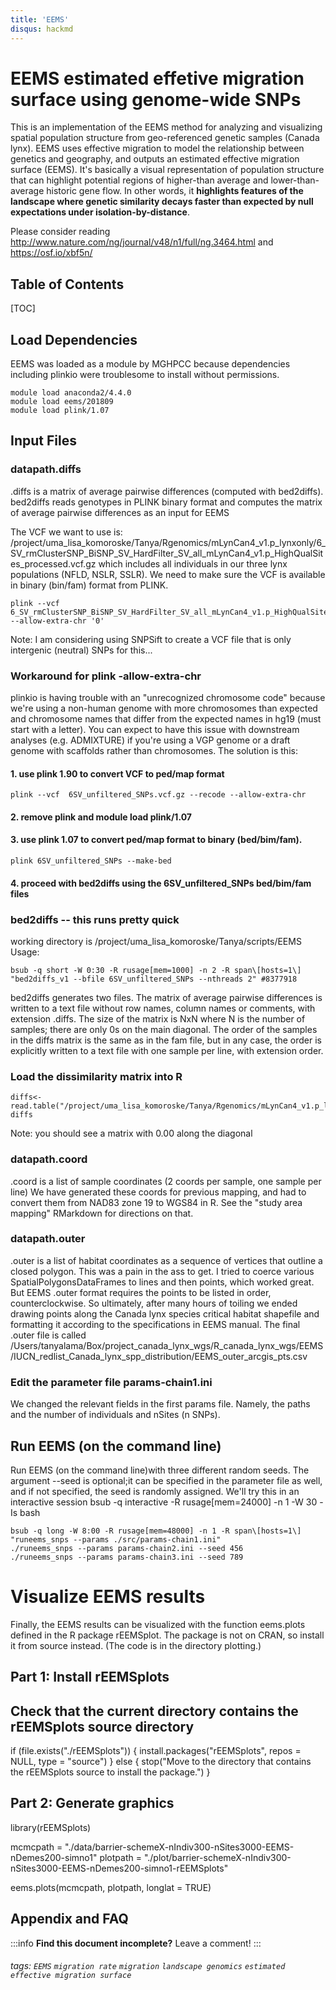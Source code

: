 ```yaml
---
title: 'EEMS'
disqus: hackmd
---
```


EEMS estimated effetive migration surface using genome-wide SNPs
===
This is an implementation of the EEMS method for analyzing and visualizing spatial population structure from geo-referenced genetic samples (Canada lynx). EEMS uses effective migration to model the relationship between genetics and geography, and outputs an estimated effective migration surface (EEMS). It's basically a visual representation of population structure that can highlight potential regions of higher-than average and lower-than-average historic gene flow. In other words, it **highlights features of the landscape where genetic similarity decays faster than expected by null expectations under isolation-by-distance**. 

Please consider reading http://www.nature.com/ng/journal/v48/n1/full/ng.3464.html
and https://osf.io/xbf5n/ 

## Table of Contents

[TOC]

## Load Dependencies
EEMS was loaded as a module by MGHPCC because dependencies including plinkio were troublesome to install without permissions.
```
module load anaconda2/4.4.0
module load eems/201809
module load plink/1.07
``` 
## Input Files
### datapath.diffs
.diffs is a matrix of average pairwise differences (computed with bed2diffs). bed2diffs reads genotypes in PLINK binary format and computes the matrix of average pairwise differences as an input for EEMS

The VCF we want to use is: /project/uma_lisa_komoroske/Tanya/Rgenomics/mLynCan4_v1.p_lynxonly/6_SV_rmClusterSNP_BiSNP_SV_HardFilter_SV_all_mLynCan4_v1.p_HighQualSites_processed.vcf.gz
which includes all individuals in our three lynx populations (NFLD, NSLR, SSLR). We need to make sure the VCF is available in binary (bin/fam) format from PLINK.
```
plink --vcf 6_SV_rmClusterSNP_BiSNP_SV_HardFilter_SV_all_mLynCan4_v1.p_HighQualSites_processed.vcf.gz --allow-extra-chr '0'
```


Note: I am considering using SNPSift to create a VCF file that is only intergenic (neutral) SNPs for this...

### Workaround for plink -allow-extra-chr
plinkio is having trouble with an "unrecognized chromosome code" because we're using a non-human genome with more chromosomes than expected and chromosome names that differ from the expected names in hg19 (must start with a letter). You can expect to have this issue with downstream analyses (e.g. ADMIXTURE) if you're using a VGP genome or a draft genome with scaffolds rather than chromosomes.
The solution is this: 
#### 1. use plink 1.90 to convert VCF to ped/map format
```
plink --vcf  6SV_unfiltered_SNPs.vcf.gz --recode --allow-extra-chr
```
#### 2. remove plink and module load plink/1.07
#### 3. use plink 1.07 to convert ped/map format to binary (bed/bim/fam). 
```
plink 6SV_unfiltered_SNPs --make-bed
```
#### 4. proceed with bed2diffs using the 6SV_unfiltered_SNPs bed/bim/fam files
 

### bed2diffs -- this runs pretty quick
working directory is /project/uma_lisa_komoroske/Tanya/scripts/EEMS
Usage: 
```
bsub -q short -W 0:30 -R rusage[mem=1000] -n 2 -R span\[hosts=1\] "bed2diffs_v1 --bfile 6SV_unfiltered_SNPs --nthreads 2" #8377918
```
bed2diffs generates two files. The matrix of average pairwise differences is written to a text file without row names, column names or comments, with extension .diffs. The size of the matrix is NxN where N is the number of samples; there are only 0s on the main diagonal. The order of the samples in the diffs matrix is the same as in the fam file, but in any case, the order is explicitly written to a text file with one sample per line, with extension order.
### Load the dissimilarity matrix into R
```
diffs<- read.table("/project/uma_lisa_komoroske/Tanya/Rgenomics/mLynCan4_v1.p_lynxonly/6SV_unfiltered_SNPs.diffs")
diffs
```
Note: you should see a matrix with 0.00 along the diagonal

### datapath.coord 
.coord is a list of sample coordinates (2 coords per sample, one sample per line)
We have generated these coords for previous mapping, and had to convert them from NAD83 zone 19 to WGS84 in R. See the "study area mapping" RMarkdown for directions on that.

### datapath.outer
.outer is a list of habitat coordinates as a sequence of vertices that outline a closed polygon. 
This was a pain in the ass to get. I tried to coerce various SpatialPolygonsDataFrames to lines and then points, which worked great. But EEMS .outer format requires the points to be listed in order, counterclockwise. So ultimately, after many hours of toiling we ended drawing points along the Canada lynx species critical habitat shapefile and formatting it according to the specifications in EEMS manual. 
The final .outer file is called /Users/tanyalama/Box/project_canada_lynx_wgs/R_canada_lynx_wgs/EEMS/IUCN_redlist_Canada_lynx_spp_distribution/EEMS_outer_arcgis_pts.csv

### Edit the parameter file params-chain1.ini
We changed the relevant fields in the first params file. Namely, the paths and the number of individuals and nSites (n SNPs). 

## Run EEMS (on the command line) 
Run EEMS (on the command line)with three different random seeds. The argument --seed is optional;it can be specified in the parameter file as well, and if not specified, the seed is randomly assigned.
We'll try this in an interactive session 
bsub -q interactive -R rusage[mem=24000] -n 1 -W 30 -Is bash
```
bsub -q long -W 8:00 -R rusage[mem=48000] -n 1 -R span\[hosts=1\] "runeems_snps --params ./src/params-chain1.ini"
./runeems_snps --params params-chain2.ini --seed 456
./runeems_snps --params params-chain3.ini --seed 789
```

# Visualize EEMS results
Finally, the EEMS results can be visualized with the function eems.plots defined in the R package rEEMSplot. The package is not on CRAN, so install it from source instead. (The code is in the directory plotting.)

## Part 1: Install rEEMSplots
## Check that the current directory contains the rEEMSplots source directory
if (file.exists("./rEEMSplots")) {
  install.packages("rEEMSplots", repos = NULL, type = "source")
} else {
  stop("Move to the directory that contains the rEEMSplots source to install the package.")
}

## Part 2: Generate graphics
library(rEEMSplots)

mcmcpath = "./data/barrier-schemeX-nIndiv300-nSites3000-EEMS-nDemes200-simno1"
plotpath = "./plot/barrier-schemeX-nIndiv300-nSites3000-EEMS-nDemes200-simno1-rEEMSplots"

eems.plots(mcmcpath, plotpath, longlat = TRUE)


## Appendix and FAQ

:::info
**Find this document incomplete?** Leave a comment!
:::

###### tags: `EEMS` `migration rate` `migration` `landscape genomics` `estimated effective migration surface`
